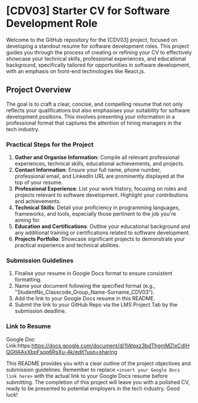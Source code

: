 # [CDV03] Starter CV for Software Development Role

Welcome to the GitHub repository for the [CDV03] project, focused on developing a standout resume for software development roles. This project guides you through the process of creating or refining your CV to effectively showcase your technical skills, professional experiences, and educational background, specifically tailored for opportunities in software development, with an emphasis on front-end technologies like React.js.

## Project Overview

The goal is to craft a clear, concise, and compelling resume that not only reflects your qualifications but also emphasises your suitability for software development positions. This involves presenting your information in a professional format that captures the attention of hiring managers in the tech industry.

### Practical Steps for the Project

1. **Gather and Organise Information**: Compile all relevant professional experiences, technical skills, educational achievements, and projects.
2. **Contact Information**: Ensure your full name, phone number, professional email, and LinkedIn URL are prominently displayed at the top of your resume.
3. **Professional Experience**: List your work history, focusing on roles and projects relevant to software development. Highlight your contributions and achievements.
4. **Technical Skills**: Detail your proficiency in programming languages, frameworks, and tools, especially those pertinent to the job you're aiming for.
5. **Education and Certifications**: Outline your educational background and any additional training or certifications related to software development.
6. **Projects Portfolio**: Showcase significant projects to demonstrate your practical experience and technical abilities.

### Submission Guidelines
1. Finalise your resume in Google Docs format to ensure consistent formatting.
2. Name your document following the specified format (e.g., "StudentNo_Classcode_Group_Name-Surname_CDV03").
3. Add the link to your Google Docs resume in this README.
4. Submit the link to your GitHub Repo via the LMS Project Tab by the submission deadline.

### Link to Resume
Google Doc Link:https:https://docs.google.com/document/d/1lAtpxz3bdThgmMZIxCdIHQGtIAAxXbpFsqq6RsXu-4k/edit?usp=sharing

This README provides you with a clear outline of the project objectives and submission guidelines. Remember to replace `<insert your Google Docs link here>` with the actual link to your Google Docs resume before submitting. The completion of this project will leave you with a polished CV, ready to be presented to potential employers in the tech industry. Good luck!
